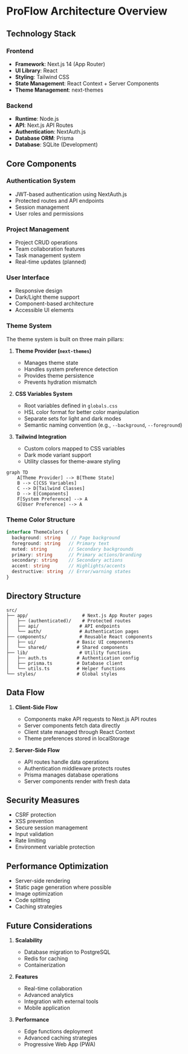 # ProFlow Architecture Overview

## Technology Stack

### Frontend
- **Framework**: Next.js 14 (App Router)
- **UI Library**: React
- **Styling**: Tailwind CSS
- **State Management**: React Context + Server Components
- **Theme Management**: next-themes

### Backend
- **Runtime**: Node.js
- **API**: Next.js API Routes
- **Authentication**: NextAuth.js
- **Database ORM**: Prisma
- **Database**: SQLite (Development)

## Core Components

### Authentication System
- JWT-based authentication using NextAuth.js
- Protected routes and API endpoints
- Session management
- User roles and permissions

### Project Management
- Project CRUD operations
- Team collaboration features
- Task management system
- Real-time updates (planned)

### User Interface
- Responsive design
- Dark/Light theme support
- Component-based architecture
- Accessible UI elements

### Theme System

The theme system is built on three main pillars:

1. **Theme Provider (`next-themes`)**
   - Manages theme state
   - Handles system preference detection
   - Provides theme persistence
   - Prevents hydration mismatch

2. **CSS Variables System**
   - Root variables defined in `globals.css`
   - HSL color format for better color manipulation
   - Separate sets for light and dark modes
   - Semantic naming convention (e.g., `--background`, `--foreground`)

3. **Tailwind Integration**
   - Custom colors mapped to CSS variables
   - Dark mode variant support
   - Utility classes for theme-aware styling

```mermaid
graph TD
    A[Theme Provider] --> B[Theme State]
    B --> C[CSS Variables]
    C --> D[Tailwind Classes]
    D --> E[Components]
    F[System Preference] --> A
    G[User Preference] --> A
```

### Theme Color Structure

```typescript
interface ThemeColors {
  background: string    // Page background
  foreground: string   // Primary text
  muted: string        // Secondary backgrounds
  primary: string      // Primary actions/branding
  secondary: string    // Secondary actions
  accent: string       // Highlights/accents
  destructive: string  // Error/warning states
}
```

## Directory Structure

```
src/
├── app/                    # Next.js App Router pages
│   ├── (authenticated)/    # Protected routes
│   ├── api/               # API endpoints
│   └── auth/              # Authentication pages
├── components/            # Reusable React components
│   ├── ui/               # Basic UI components
│   └── shared/           # Shared components
├── lib/                   # Utility functions
│   ├── auth.ts           # Authentication config
│   ├── prisma.ts         # Database client
│   └── utils.ts          # Helper functions
└── styles/               # Global styles
```

## Data Flow

1. **Client-Side Flow**
   - Components make API requests to Next.js API routes
   - Server components fetch data directly
   - Client state managed through React Context
   - Theme preferences stored in localStorage

2. **Server-Side Flow**
   - API routes handle data operations
   - Authentication middleware protects routes
   - Prisma manages database operations
   - Server components render with fresh data

## Security Measures

- CSRF protection
- XSS prevention
- Secure session management
- Input validation
- Rate limiting
- Environment variable protection

## Performance Optimization

- Server-side rendering
- Static page generation where possible
- Image optimization
- Code splitting
- Caching strategies

## Future Considerations

1. **Scalability**
   - Database migration to PostgreSQL
   - Redis for caching
   - Containerization

2. **Features**
   - Real-time collaboration
   - Advanced analytics
   - Integration with external tools
   - Mobile application

3. **Performance**
   - Edge functions deployment
   - Advanced caching strategies
   - Progressive Web App (PWA)
